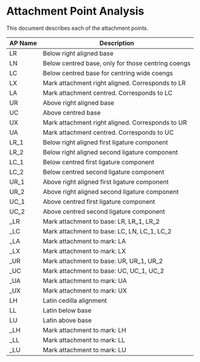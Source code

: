 # Attachment Point Analysis

This document describes each of the attachment points.

| AP Name | Description                                          |
| ------- | ---------------------------------------------------- |
| LR      | Below right aligned base                             |
| LN      | Below centred base, only for those centring coengs   |
| LC      | Below centred base for centring wide coengs          |
| LX      | Mark attachment right aligned. Corresponds to LR     |
| LA      | Mark attachment centred. Corresponds to LC           |
| UR      | Above right aligned base                             |
| UC      | Above centred base                                   |
| UX      | Mark attachment right aligned. Corresponds to UR     |
| UA      | Mark attachment centred. Corresponds to UC           |
| LR\_1   | Below right aligned first ligature component         |
| LR\_2   | Below right aligned second ligature component        |
| LC\_1   | Below centred first ligature component               |
| LC\_2   | Below centred second ligature component              |
| UR\_1   | Above right aligned first ligature component         |
| UR\_2   | Above right aligned second ligature component        |
| UC\_1   | Above centred first ligature component               |
| UC\_2   | Above centred second ligature component              |
| \_LR    | Mark attachment to base: LR, LR\_1, LR\_2            |
| \_LC    | Mark attachment to base: LC, LN, LC\_1, LC\_2        |
| \_LA    | Mark attachment to mark: LA                          |
| \_LX    | Mark attachment to mark: LX                          |
| \_UR    | Mark attachment to base: UR, UR\_1, UR\_2            |
| \_UC    | Mark attachment to base: UC, UC\_1, UC\_2            |
| \_UA    | Mark attachment to mark: UA                          |
| \_UX    | Mark attachment to mark: UX                          |
| LH      | Latin cedilla alignment                              |
| LL      | Latin below base                                     |
| LU      | Latin above base                                     |
| \_LH    | Mark attachment to mark: LH                          |
| \_LL    | Mark attachment to mark: LL                          |
| \_LU    | Mark attachment to mark: LU                          |
